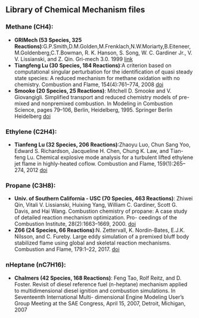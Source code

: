 ## Library of Chemical Mechanism files

### **Methane (CH4):**
* **GRIMech (53 Species, 325 Reactions)**:G.P.Smith,D.M.Golden,M.Frenklach,N.W.Moriarty,B.Eiteneer,M.Goldenberg,C.T.Bowman, R. K. Hanson, S. Song, W. C. Gardiner Jr., V. V. Lissianski, and Z. Qin. Gri-mech 3.0. 1999 [link](http://combustion.berkeley.edu/gri-mech/version30/text30.html)
* **Tiangfeng Lu (30 Species, 184 Reactions)**:A criterion based on computational singular perturbation for the identification of quasi steady state species: A reduced mechanism for methane oxidation with no chemistry. Combustion and Flame, 154(4):761–774, 2008 [doi](https://doi.org/10.1016/j.combustflame.2008.04.025)
* **Smooke (20 Species, 25 Reactions)**: Mitchell D. Smooke and V. Giovangigli. Simplified transport and reduced chemistry models of pre- mixed and nonpremixed combustion. In Modeling in Combustion Science, pages 79–106, Berlin, Heidelberg, 1995. Springer Berlin Heidelberg [doi](http://dx.doi.org/10.1007%2F3-540-59224-5_7)

### **Ethylene (C2H4)**:
* **Tianfeng Lu (32 Species, 206 Reactions)**:Zhaoyu Luo, Chun Sang Yoo, Edward S. Richardson, Jacqueline H. Chen, Chung K. Law, and Tian- feng Lu. Chemical explosive mode analysis for a turbulent lifted ethylene jet flame in highly-heated coflow. Combustion and Flame, 159(1):265–274, 2012 [doi](https://doi.org/10.1016/j.combustflame.2011.05.023)

### **Propane (C3H8)**:
* **Univ. of Southern California - USC (70 Species, 463 Reactions)**: Zhiwei Qin, Vitali V. Lissianski, Huixing Yang, William C. Gardiner, Scott G. Davis, and Hai Wang. Combustion chemistry of propane: A case study of detailed reaction mechanism optimization. Pro- ceedings of the Combustion Institute, 28(2):1663–1669, 2000. [doi](https://doi.org/10.1016/S0082-0784(00)80565-2)
* **Z66 (24 Species, 66 Reactions)**:N. Zettervall, K. Nordin-Bates, E.J.K. Nilsson, and C. Fureby. Large eddy simulation of a premixed bluff body stabilized flame using global and skeletal reaction mechanisms. Combustion and Flame, 179:1–22, 2017. [doi](https://doi.org/10.1016/j.combustflame.2016.12.007) 


### **nHeptane (nC7H16)**:
* **Chalmers (42 Species, 168 Reactions)**: Feng Tao, Rolf Reitz, and D. Foster. Revisit of diesel reference fuel (n-heptane) mechanism applied to multidimensional diesel ignition and combustion simulations. In Seventeenth International Multi- dimensional Engine Modeling User’s Group Meeting at the SAE Congress, April 15, 2007, Detroit, Michigan, 2007
